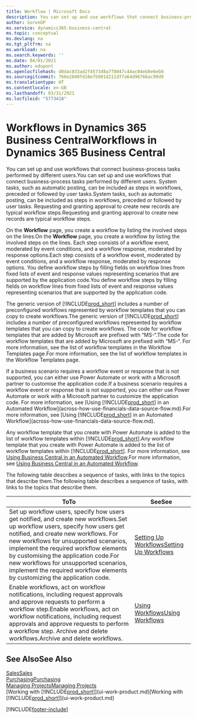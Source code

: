 ```yaml
---
title: Workflow | Microsoft Docs
description: You can set up and use workflows that connect business-process tasks performed by different users. System tasks, such as automatic posting, can be included as steps in workflows, preceded or followed by user tasks. Requesting and granting approval to create new records are typical workflow steps.
author: SorenGP
ms.service: dynamics365-business-central
ms.topic: conceptual
ms.devlang: na
ms.tgt_pltfrm: na
ms.workload: na
ms.search.keywords: ''
ms.date: 04/01/2021
ms.author: edupont
ms.openlocfilehash: d8dac033ad2f4573d8a7f0047c44ac04eb8e6eb0
ms.sourcegitcommit: 766e2840fd16efb901d211d7fa64d96766ac99d9
ms.translationtype: HT
ms.contentlocale: en-GB
ms.lasthandoff: 03/31/2021
ms.locfileid: "5773418"
---
```

# <a name="workflows-in-dynamics-365-business-central"></a><span data-ttu-id="b7776-105">Workflows in Dynamics 365 Business Central</span><span class="sxs-lookup"><span data-stu-id="b7776-105">Workflows in Dynamics 365 Business Central</span></span>

<span data-ttu-id="b7776-106">You can set up and use workflows that connect business-process tasks performed by different users.</span><span class="sxs-lookup"><span data-stu-id="b7776-106">You can set up and use workflows that connect business-process tasks performed by different users.</span></span> <span data-ttu-id="b7776-107">System tasks, such as automatic posting, can be included as steps in workflows, preceded or followed by user tasks.</span><span class="sxs-lookup"><span data-stu-id="b7776-107">System tasks, such as automatic posting, can be included as steps in workflows, preceded or followed by user tasks.</span></span> <span data-ttu-id="b7776-108">Requesting and granting approval to create new records are typical workflow steps.</span><span class="sxs-lookup"><span data-stu-id="b7776-108">Requesting and granting approval to create new records are typical workflow steps.</span></span>  

 <span data-ttu-id="b7776-109">On the **Workflow** page, you create a workflow by listing the involved steps on the lines.</span><span class="sxs-lookup"><span data-stu-id="b7776-109">On the **Workflow** page, you create a workflow by listing the involved steps on the lines.</span></span> <span data-ttu-id="b7776-110">Each step consists of a workflow event, moderated by event conditions, and a workflow response, moderated by response options.</span><span class="sxs-lookup"><span data-stu-id="b7776-110">Each step consists of a workflow event, moderated by event conditions, and a workflow response, moderated by response options.</span></span> <span data-ttu-id="b7776-111">You define workflow steps by filling fields on workflow lines from fixed lists of event and response values representing scenarios that are supported by the application code.</span><span class="sxs-lookup"><span data-stu-id="b7776-111">You define workflow steps by filling fields on workflow lines from fixed lists of event and response values representing scenarios that are supported by the application code.</span></span>  

 <span data-ttu-id="b7776-112">The generic version of [!INCLUDE[prod_short](includes/prod_short.md)] includes a number of preconfigured workflows represented by workflow templates that you can copy to create workflows.</span><span class="sxs-lookup"><span data-stu-id="b7776-112">The generic version of [!INCLUDE[prod_short](includes/prod_short.md)] includes a number of preconfigured workflows represented by workflow templates that you can copy to create workflows.</span></span> <span data-ttu-id="b7776-113">The code for workflow templates that are added by Microsoft are prefixed with “MS-“.</span><span class="sxs-lookup"><span data-stu-id="b7776-113">The code for workflow templates that are added by Microsoft are prefixed with “MS-“.</span></span> <span data-ttu-id="b7776-114">For more information, see the list of workflow templates in the Workflow Templates page.</span><span class="sxs-lookup"><span data-stu-id="b7776-114">For more information, see the list of workflow templates in the Workflow Templates page.</span></span>  

 <span data-ttu-id="b7776-115">If a business scenario requires a workflow event or response that is not supported, you can either use Power Automate or work with a Microsoft partner to customise the application code.</span><span class="sxs-lookup"><span data-stu-id="b7776-115">If a business scenario requires a workflow event or response that is not supported, you can either use Power Automate or work with a Microsoft partner to customize the application code.</span></span> <span data-ttu-id="b7776-116">For more information, see [Using [!INCLUDE[prod_short](includes/prod_short.md)] in an Automated Workflow](across-how-use-financials-data-source-flow.md).</span><span class="sxs-lookup"><span data-stu-id="b7776-116">For more information, see [Using [!INCLUDE[prod_short](includes/prod_short.md)] in an Automated Workflow](across-how-use-financials-data-source-flow.md).</span></span>

<span data-ttu-id="b7776-117">Any workflow template that you create with Power Automate is added to the list of workflow templates within [!INCLUDE[prod_short](includes/prod_short.md)].</span><span class="sxs-lookup"><span data-stu-id="b7776-117">Any workflow template that you create with Power Automate is added to the list of workflow templates within [!INCLUDE[prod_short](includes/prod_short.md)].</span></span> <span data-ttu-id="b7776-118">For more information, see [Using Business Central in an Automated Workflow](across-how-use-financials-data-source-flow.md).</span><span class="sxs-lookup"><span data-stu-id="b7776-118">For more information, see [Using Business Central in an Automated Workflow](across-how-use-financials-data-source-flow.md).</span></span>  

 <span data-ttu-id="b7776-119">The following table describes a sequence of tasks, with links to the topics that describe them.</span><span class="sxs-lookup"><span data-stu-id="b7776-119">The following table describes a sequence of tasks, with links to the topics that describe them.</span></span>  

|<span data-ttu-id="b7776-120">**To**</span><span class="sxs-lookup"><span data-stu-id="b7776-120">**To**</span></span>|<span data-ttu-id="b7776-121">**See**</span><span class="sxs-lookup"><span data-stu-id="b7776-121">**See**</span></span>|  
|------------|-------------|  
|<span data-ttu-id="b7776-122">Set up workflow users, specify how users get notified, and create new workflows.</span><span class="sxs-lookup"><span data-stu-id="b7776-122">Set up workflow users, specify how users get notified, and create new workflows.</span></span> <span data-ttu-id="b7776-123">For new workflows for unsupported scenarios, implement the required workflow elements by customising the application code.</span><span class="sxs-lookup"><span data-stu-id="b7776-123">For new workflows for unsupported scenarios, implement the required workflow elements by customizing the application code.</span></span>|[<span data-ttu-id="b7776-124">Setting Up Workflows</span><span class="sxs-lookup"><span data-stu-id="b7776-124">Setting Up Workflows</span></span>](across-set-up-workflows.md)|  
|<span data-ttu-id="b7776-125">Enable workflows, act on workflow notifications, including request approvals and approve requests to perform a workflow step.</span><span class="sxs-lookup"><span data-stu-id="b7776-125">Enable workflows, act on workflow notifications, including request approvals and approve requests to perform a workflow step.</span></span> <span data-ttu-id="b7776-126">Archive and delete workflows.</span><span class="sxs-lookup"><span data-stu-id="b7776-126">Archive and delete workflows.</span></span>|[<span data-ttu-id="b7776-127">Using Workflows</span><span class="sxs-lookup"><span data-stu-id="b7776-127">Using Workflows</span></span>](across-use-workflows.md)|  

## <a name="see-also"></a><span data-ttu-id="b7776-128">See Also</span><span class="sxs-lookup"><span data-stu-id="b7776-128">See Also</span></span>

[<span data-ttu-id="b7776-129">Sales</span><span class="sxs-lookup"><span data-stu-id="b7776-129">Sales</span></span>](sales-manage-sales.md)  
[<span data-ttu-id="b7776-130">Purchasing</span><span class="sxs-lookup"><span data-stu-id="b7776-130">Purchasing</span></span>](purchasing-manage-purchasing.md)  
[<span data-ttu-id="b7776-131">Managing Projects</span><span class="sxs-lookup"><span data-stu-id="b7776-131">Managing Projects</span></span>](projects-manage-projects.md)  
<span data-ttu-id="b7776-132">[Working with [!INCLUDE[prod_short](includes/prod_short.md)]](ui-work-product.md)</span><span class="sxs-lookup"><span data-stu-id="b7776-132">[Working with [!INCLUDE[prod_short](includes/prod_short.md)]](ui-work-product.md)</span></span>  


[!INCLUDE[footer-include](includes/footer-banner.md)]